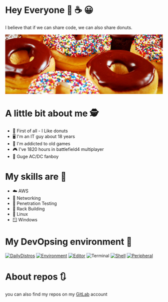 # Hey Everyone 🍩 ☕ 😀
I believe that if we can share code, we can also share donuts.

![image](donuts.png)

# A little bit about me 🕵

- 🍩 First of all - I Like donuts
- 🖥️ I'm an IT guy about 18 years
- 👾 I'm addicted to old games
- 🎮 I've 1820 hours in battlefield4 multiplayer
- 🎸 Guge AC/DC fanboy

# My skills are 🥷
- :cloud: AWS
- :satellite: Networking
- :key: Penetration Testing
- :department_store: Rack Building
- :penguin: Linux 
- :window: Windows

# My DevOpsing environment 🐧

[![DailyDistros](https://img.shields.io/badge/DailyDistros-Ubuntu+Manjaro-red)](https://ubuntu.com/)
[![Environment](https://img.shields.io/badge/Environment-i3wm-blue)](https://kde.org/)
[![Editor](https://img.shields.io/badge/Editor-Sublime-yellowgreen)](https://atom.io/)
![Terminal](https://img.shields.io/badge/Terminal--Emulator-Terminator-blue)
[![Shell](https://img.shields.io/badge/Shell-ZSH+P10K-yellowgreen)](https://ohmyz.sh/)
[![Peripheral](https://img.shields.io/badge/Peripheral-Razer-green)](https://www.razer.com/)

# About repos 🔃
you can also find my repos on my [GitLab](https://gitlab.com/free-doughnuts) account

<!--
**free-doughnuts/free-doughnuts** is a ✨ _special_ ✨ repository because its `README.md` (this file) appears on your GitHub profile.

Here are some ideas to get you started:

- 🔭 I’m currently working on ...
- 🌱 I’m currently learning ...
- 👯 I’m looking to collaborate on ...
- 🤔 I’m looking for help with ...
- 💬 Ask me about ...
- 📫 How to reach me: ...
- 😄 Pronouns: ...
- ⚡ Fun fact: ...

-->
